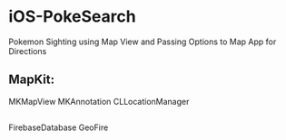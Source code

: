 # iOS-PokeSearch
Pokemon Sighting using Map View and Passing Options to Map App for Directions

## MapKit: 
MKMapView
MKAnnotation
CLLocationManager

## 
FirebaseDatabase
GeoFire
